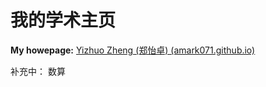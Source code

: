 # 我的学术主页

**My howepage:** [Yizhuo Zheng (郑怡卓) (amark071.github.io)](https://amark071.github.io/profile/)

补充中：
数算


